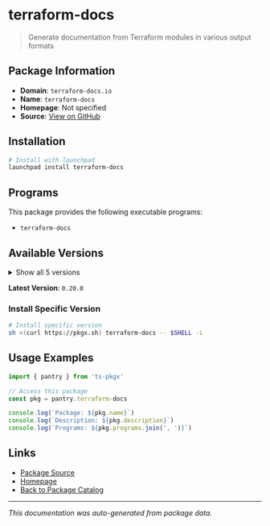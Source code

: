 # terraform-docs

> Generate documentation from Terraform modules in various output formats

## Package Information

- **Domain**: `terraform-docs.io`
- **Name**: `terraform-docs`
- **Homepage**: Not specified
- **Source**: [View on GitHub](https://github.com/pkgxdev/pantry/tree/main/projects/terraform-docs.io/package.yml)

## Installation

```bash
# Install with launchpad
launchpad install terraform-docs
```

## Programs

This package provides the following executable programs:

- `terraform-docs`

## Available Versions

<details>
<summary>Show all 5 versions</summary>

- `0.20.0`, `0.19.0`, `0.18.0`, `0.17.0`, `0.16.0`

</details>

**Latest Version**: `0.20.0`

### Install Specific Version

```bash
# Install specific version
sh <(curl https://pkgx.sh) terraform-docs -- $SHELL -i
```

## Usage Examples

```typescript
import { pantry } from 'ts-pkgx'

// Access this package
const pkg = pantry.terraform-docs

console.log(`Package: ${pkg.name}`)
console.log(`Description: ${pkg.description}`)
console.log(`Programs: ${pkg.programs.join(', ')}`)
```

## Links

- [Package Source](https://github.com/pkgxdev/pantry/tree/main/projects/terraform-docs.io/package.yml)
- [Homepage](#)
- [Back to Package Catalog](../package-catalog.md)

---

*This documentation was auto-generated from package data.*
